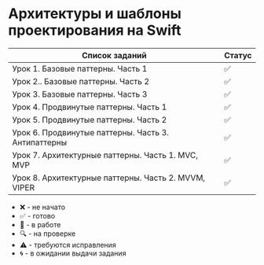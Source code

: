 # Архитектуры и шаблоны проектирования на Swift

| Список заданий                                       | Статус             |
| ---------------------------------------------------- | ------------------ |
| Урок 1. Базовые паттерны. Часть 1                    | :white_check_mark: |
| Урок 2.. Базовые паттерны. Часть 2                   | :white_check_mark: |
| Урок 3. Базовые паттерны. Часть 3                    | :white_check_mark: |
| Урок 4. Продвинутые паттерны. Часть 1                | :white_check_mark: |
| Урок 5. Продвинутые паттерны. Часть 2                | :white_check_mark: |
| Урок 6. Продвинутые паттерны. Часть 3. Антипаттерны  | :white_check_mark: |
| Урок 7. Архитектурные паттерны. Часть 1. MVC, MVP    | :white_check_mark: |
| Урок 8. Архитектурные паттерны. Часть 2. MVVM, VIPER | :white_check_mark: |

-   :x: - не начато
-   :white_check_mark: - готово
-   :memo: - в работе
-   :mag: - на проверке
-   :warning: - требуются исправления
-   :cyclone: - в ожидании выдачи задания
